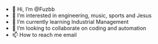 - 👋 Hi, I’m @Fuzbb
- 👀 I’m interested in engineering, music, sports and Jesus
- 🌱 I’m currently learning Industrial Management
- 💞️ I’m looking to collaborate on coding and automation
- 📫 How to reach me email

<!---
Fuzbb/Fuzbb is a ✨ special ✨ repository because its `README.md` (this file) appears on your GitHub profile.
You can click the Preview link to take a look at your changes.
--->

